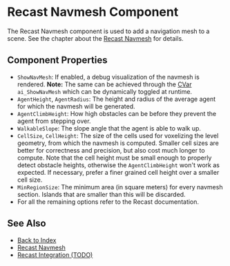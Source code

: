 # Recast Navmesh Component

The Recast Navmesh component is used to add a navigation mesh to a scene. See the chapter about the [Recast Navmesh](recast-navmesh.md) for details.

## Component Properties

* `ShowNavMesh`: If enabled, a debug visualization of the navmesh is rendered. **Note:** The same can be achieved through the [CVar](../debugging/cvars.md) `ai_ShowNavMesh` which can be dynamically toggled at runtime.
* `AgentHeight`, `AgentRadius`: The height and radius of the average agent for which the navmesh will be generated.
* `AgentClimbHeight`: How high obstacles can be before they prevent the agent from stepping over.
* `WalkableSlope`: The slope angle that the agent is able to walk up.
* `CellSize`, `CellHeight`: The size of the cells used for voxelizing the level geometry, from which the navmesh is computed. Smaller cell sizes are better for correctness and precision, but also cost much longer to compute. Note that the cell height must be small enough to properly detect obstacle heights, otherwise the `AgentClimbHeight` won't work as expected. If necessary, prefer a finer grained cell height over a smaller cell size.
* `MinRegionSize`: The minimum area (in square meters) for every navmesh section. Islands that are smaller than this will be discarded.
* For all the remaining options refer to the Recast documentation.

## See Also

* [Back to Index](../index.md)
* [Recast Navmesh](recast-navmesh.md)
* [Recast Integration (TODO)](recast.md)
